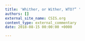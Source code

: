 ```yaml
---
title: 'Whither, or Wither, WTO?” '
authors: []
external_site_name: CSIS.org
content_type: external_commentary
date: 2018-08-15 00:00:00 +0000

---
```

